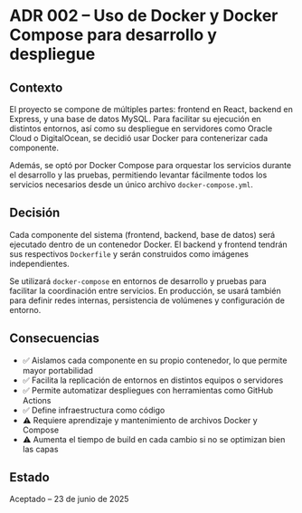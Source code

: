 # ADR 002 – Uso de Docker y Docker Compose para desarrollo y despliegue

## Contexto

El proyecto se compone de múltiples partes: frontend en React, backend en Express, y una base de datos MySQL. Para facilitar su ejecución en distintos entornos, así como su despliegue en servidores como Oracle Cloud o DigitalOcean, se decidió usar Docker para contenerizar cada componente.

Además, se optó por Docker Compose para orquestar los servicios durante el desarrollo y las pruebas, permitiendo levantar fácilmente todos los servicios necesarios desde un único archivo `docker-compose.yml`.

## Decisión

Cada componente del sistema (frontend, backend, base de datos) será ejecutado dentro de un contenedor Docker. El backend y frontend tendrán sus respectivos `Dockerfile` y serán construidos como imágenes independientes.

Se utilizará `docker-compose` en entornos de desarrollo y pruebas para facilitar la coordinación entre servicios. En producción, se usará también para definir redes internas, persistencia de volúmenes y configuración de entorno.

## Consecuencias

- ✅ Aislamos cada componente en su propio contenedor, lo que permite mayor portabilidad
- ✅ Facilita la replicación de entornos en distintos equipos o servidores
- ✅ Permite automatizar despliegues con herramientas como GitHub Actions
- ✅ Define infraestructura como código
- ⚠️ Requiere aprendizaje y mantenimiento de archivos Docker y Compose
- ⚠️ Aumenta el tiempo de build en cada cambio si no se optimizan bien las capas

## Estado

Aceptado – 23 de junio de 2025


